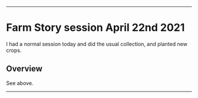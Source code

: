 
***

# Farm Story session April 22nd 2021

I had a normal session today and did the usual collection, and planted new crops.

## Overview

See above.

***

